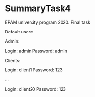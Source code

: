 # SummaryTask4
EPAM university program 2020. Final task

Default users:

Admin:

Login: admin
Password: admin
  
Clients:

Login: client1
Password: 123 

...

Login: client20
Password: 123
